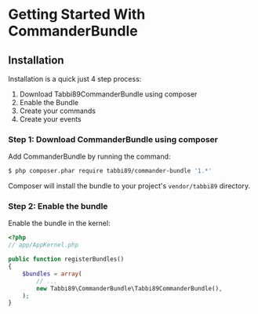 Getting Started With CommanderBundle
====================================

## Installation

Installation is a quick just 4 step process:

1. Download Tabbi89CommanderBundle using composer
2. Enable the Bundle
3. Create your commands
4. Create your events

### Step 1: Download CommanderBundle using composer

Add CommanderBundle by running the command:

``` bash
$ php composer.phar require tabbi89/commander-bundle '1.*'
```

Composer will install the bundle to your project's `vendor/tabbi89` directory.

### Step 2: Enable the bundle

Enable the bundle in the kernel:

``` php
<?php
// app/AppKernel.php

public function registerBundles()
{
    $bundles = array(
        // ...
        new Tabbi89\CommanderBundle\Tabbi89CommanderBundle(),
    );
}
```